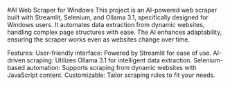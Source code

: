 #AI Web Scraper for Windows
This project is an AI-powered web scraper built with Streamlit, Selenium, and Ollama 3.1, specifically designed for Windows users. It automates data extraction from dynamic websites, handling complex page structures with ease. The AI enhances adaptability, ensuring the scraper works even as websites change over time.

Features:
User-friendly interface: Powered by Streamlit for ease of use.
AI-driven scraping: Utilizes Ollama 3.1 for intelligent data extraction.
Selenium-based automation: Supports scraping from dynamic websites with JavaScript content.
Customizable: Tailor scraping rules to fit your needs.
